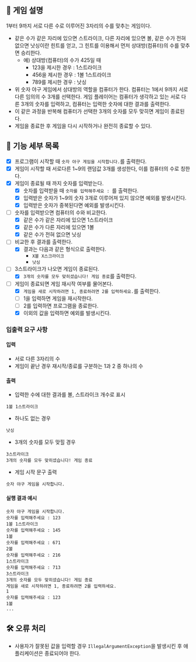 ## 📌 게임 설명

1부터 9까지 서로 다른 수로 이루어진 3자리의 수를 맞추는 게임이다.

- 같은 수가 같은 자리에 있으면 스트라이크, 다른 자리에 있으면 볼, 같은 수가 전혀 없으면 낫싱이란 힌트를 얻고, 그 힌트를 이용해서 먼저 상대방(컴퓨터)의 수를 맞추면 승리한다.
    - 예) 상대방(컴퓨터)의 수가 425일 때
        - 123을 제시한 경우 : 1스트라이크
        - 456을 제시한 경우 : 1볼 1스트라이크
        - 789를 제시한 경우 : 낫싱
- 위 숫자 야구 게임에서 상대방의 역할을 컴퓨터가 한다. 컴퓨터는 1에서 9까지 서로 다른 임의의 수 3개를 선택한다. 게임 플레이어는 컴퓨터가 생각하고 있는 서로 다른 3개의 숫자를 입력하고, 컴퓨터는 입력한 숫자에 대한
  결과를 출력한다.
- 이 같은 과정을 반복해 컴퓨터가 선택한 3개의 숫자를 모두 맞히면 게임이 종료된다.
- 게임을 종료한 후 게임을 다시 시작하거나 완전히 종료할 수 있다.

## 🚀 기능 세부 목록

- [x] 프로그램이 시작할 때 `숫자 야구 게임을 시작합니다.`를 출력한다.
- [x] 게임이 시작할 때 서로다른 1~9의 랜덤값 3개를 생성한다, 이를 컴퓨터의 수로 칭한다. 
- [x] 게임이 종료될 때 까지 숫자를 입력받는다.
    - [x] 숫자를 입력받을 때 `숫자를 입력해주세요 : `를 출력한다.
    - [x] 입력받은 숫자가 1~9의 숫자 3개로 이루어져 있지 않으면 예외를 발생시킨다.
    - [x] 입력받은 숫자가 중복된다면 예외를 발생시킨다.
- [ ] 숫자를 입력받으면 컴퓨터의 수와 비교한다.
    - [x] 같은 수가 같은 자리에 있으면 1스트라이크
    - [x] 같은 수가 다른 자리에 있으면 1볼
    - [x] 같은 수가 전혀 없으면 닛싱
- [ ] 비교한 후 결과를 출력한다.
    - [x] 결과는 다음과 같은 형식으로 출력한다.
      - `X볼 X스크라이크`
      - `낫싱` 
- [ ] 3스트라이크가 나오면 게임이 종료된다.
    - [x] `3개의 숫자를 모두 맞히셨습니다! 게임 종료`를 출력한다.
- [ ] 게임이 종료되면 게임 재시작 여부를 물어본다.
    - [x] `게임을 새로 시작하려면 1, 종료하려면 2를 입력하세요.`를 출력한다.
    - [ ] 1을 입력하면 게임을 재시작한다.
    - [ ] 2를 입력하면 프로그램을 종료한다.
    - [x] 이외의 값을 입력하면 예외를 발생시킨다.

### 입출력 요구 사항

#### 입력

- 서로 다른 3자리의 수
- 게임이 끝난 경우 재시작/종료를 구분하는 1과 2 중 하나의 수

#### 출력

- 입력한 수에 대한 결과를 볼, 스트라이크 개수로 표시

```
1볼 1스트라이크
```

- 하나도 없는 경우

```
낫싱
```

- 3개의 숫자를 모두 맞힐 경우

```
3스트라이크
3개의 숫자를 모두 맞히셨습니다! 게임 종료
```

- 게임 시작 문구 출력

```
숫자 야구 게임을 시작합니다.
``` 

#### 실행 결과 예시

```
숫자 야구 게임을 시작합니다.
숫자를 입력해주세요 : 123
1볼 1스트라이크
숫자를 입력해주세요 : 145
1볼
숫자를 입력해주세요 : 671
2볼
숫자를 입력해주세요 : 216
1스트라이크
숫자를 입력해주세요 : 713
3스트라이크
3개의 숫자를 모두 맞히셨습니다! 게임 종료
게임을 새로 시작하려면 1, 종료하려면 2를 입력하세요.
1
숫자를 입력해주세요 : 123
1볼
...
```

## 🛠 오류 처리

- 사용자가 잘못된 값을 입력할 경우 `IllegalArgumentException`을 발생시킨 후 애플리케이션은 종료되어야 한다.